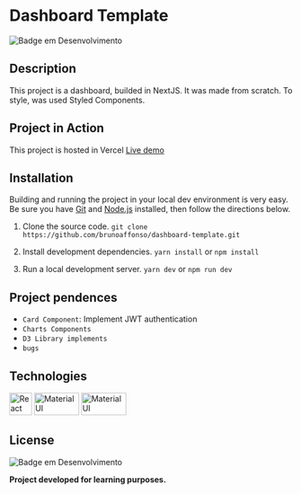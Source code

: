 # Dashboard Template
![Badge em Desenvolvimento](https://img.shields.io/badge/Status-Development-yellow)

## Description
This project is a dashboard, builded in NextJS. It was made from scratch.  To style, was used Styled Components.

## Project in Action
This project is hosted in Vercel
[Live demo](https://dashboard-cogic.vercel.app/)

## Installation
Building and running the project in your local dev environment is very easy. Be sure you have [Git](https://git-scm.com/downloads) and [Node.js](https://nodejs.org/) installed, then follow the directions below.

1. Clone the source code. 
	`git clone https://github.com/brunoaffonso/dashboard-template.git`
	
2. Install development dependencies.
	`yarn install` or `npm install`
	
3. Run a local development server.
	`yarn dev` or `npm run dev`

## Project pendences
- `Card Component`: Implement JWT authentication
- `Charts Components`
- `D3 Library implements`
- `bugs`

## Technologies
<div>
<a href="https://reactjs.org/" target="_blank"> <img src="https://cdn.worldvectorlogo.com/logos/react-2.svg" alt="React" width="40" height="40"/></a>
<a href="https://reactjs.org/" target="_blank"> <img src="https://upload.wikimedia.org/wikipedia/commons/8/8e/Nextjs-logo.svg" alt="Material UI" width="80" height="40"/></a>
<a href="https://reactjs.org/" target="_blank"> <img src="https://cdn.worldvectorlogo.com/logos/styled-components-1.svg" alt="Material UI" width="80" height="40"/></a>
</div>

## License
![Badge em Desenvolvimento](https://img.shields.io/badge/Licence-MIT-green)

**Project developed for learning purposes.**
	
